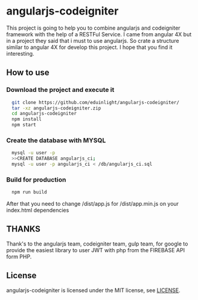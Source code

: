 # angularjs-codeigniter
This project is going to help you to combine angularjs and codeigniter framework with the help of a RESTFul Service. I came from angular 4X but in a project they said that i must to use angularjs. So crate a structure similar to angular 4X for develop this project. I hope that you find it interesting.

## How to use

### Download the project and execute it

```bash
  git clone https://github.com/eduinlight/angularjs-codeigniter/
  tar -xz angularjs-codeigniter.zip
  cd angularjs-codeigniter
  npm install
  npm start
```

### Create the database with MYSQL

```bash
  mysql -u user -p
  >>CREATE DATABASE angularjs_ci;
  mysql -u user -p angularjs_ci < /db/angularjs_ci.sql
```

### Build for production

```bash
  npm run build
```

After that you need to change /dist/app.js for /dist/app.min.js on your index.html dependencies

## THANKS

Thank's to the angularjs team, codeigniter team, gulp team, for google to provide the easiest library to user JWT with php from the FIREBASE API form PHP.

## License

angularjs-codeigniter is licensed under the MIT license, see
[LICENSE](https://github.com/eduinlight/angularjs-codeigniter/blob/master/LICENSE).
